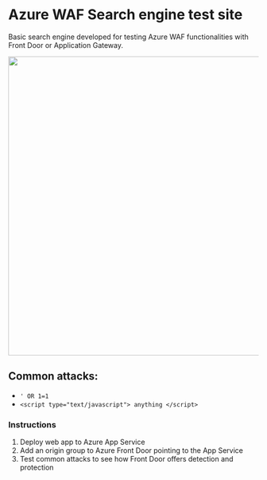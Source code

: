 # Azure WAF Search engine test site

Basic search engine developed for testing Azure WAF functionalities with Front Door or Application Gateway.

<img src="https://user-images.githubusercontent.com/8256455/232239487-a4b98fea-3c2b-4c3f-9853-cbeb5bb74be2.jpg" width="600" />

## Common attacks:

- ``` ' OR 1=1 ```
- ``` <script type="text/javascript"> anything </script> ```

### Instructions

1. Deploy web app to Azure App Service
1. Add an origin group to Azure Front Door pointing to the App Service
1. Test common attacks to see how Front Door offers detection and protection
